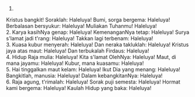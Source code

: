 1.
Kristus bangkit! Soraklah: Haleluya!
Bumi, sorga bergema: Haleluya!
Berbalasan bersyukur: Haleluya!
Muliakan Tuhanmu! Haleluya!
<br>
2.
Karya kasihNya genap: Haleluya!
KemenanganNya tetap: Haleluya!
Surya s'lamat jadi t'rang: Haleluya!
Takkan lagi terbenam: Haleluya!
<br>
3.
Kuasa kubur menyerah: Haleluya!
Dan neraka takluklah: Haleluya!
Kristus jaya atas maut: Haleluya!
Dan terbukalah Firdaus: Haleluya!
<br>
4.
Hidup Raja mulia: Haleluya!
Kita s'lamat OlehNya: Haleluya!
Maut, di mana jayamu: Haleluya!
Kubur, mana kuasamu: Haleluya!
<br>
5.
Hai tinggalkan maut kelam: Haleluya!
Ikut Dia yang menang: Haleluya!
Bangkitlah, manusia: Haleluya!
Dalam kebangkitanNya: Haleluya!
<br>
6.
Raja agung, t'rimalah: Haleluya!
Sorak puji semesta: Haleluya!
Hormat kami bergema: Haleluya!
Kaulah Hidup yang baka: Haleluya!